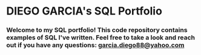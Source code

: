 # **DIEGO GARCIA's SQL Portfolio**
### Welcome to my SQL portfolio! This code repository contains examples of SQL I've written. Feel free to take a look and reach out if you have any questions: garcia.diego88@yahoo.com
